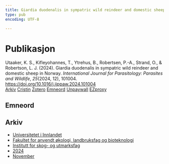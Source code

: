 ```yaml
---
title: Giardia duodenalis in sympatric wild reindeer and domestic sheep in Norway
type: pub
encoding: UTF-8

---
```

<h1>Publikasjon</h1>
<article id="csl-bib-container-EW239GHN" class="csl-bib-container">
  <div class="csl-bib-body"> <div class="csl-entry">Utaaker, K. S., Kifleyohannes, T., Ytrehus, B., Robertsen, P.-A., Strand, O., &#38; Robertson, L. J. (2024). Giardia duodenalis in sympatric wild reindeer and domestic sheep in Norway. <i>International Journal for Parasitology: Parasites and Wildlife</i>, <i>25</i>(2024, 12), 101004. <a href="https://doi.org/10.1016/j.ijppaw.2024.101004">https://doi.org/10.1016/j.ijppaw.2024.101004</a></div> </div>
  <div class="csl-bib-buttons">
    <a href="#taxonomy-article-EW239GHN" alt="archive" class="csl-bib-button">Arkiv</a>
    <a href="https://app.cristin.no/results/show.jsf?id=2316661" alt="Cristin" class="csl-bib-button">Cristin</a>
    <a href="http://zotero.org/groups/5881554/items/EW239GHN" alt="Zotero" class="csl-bib-button">Zotero</a>
    <a href="#keywords-article-EW239GHN" alt="keywords" class="csl-bib-button">Emneord</a>
    <a href="https://doi.org/10.1016/j.ijppaw.2024.101004" alt="Unpaywall" class="csl-bib-button">Unpaywall</a>
    <a href="https://doi.org/10.1016/j.ijppaw.2024.101004" alt="EZproxy" class="csl-bib-button">EZproxy</a>
  </div>
  <div id="csl-bib-meta-container-EW239GHN"></div>
</article>
<div id="csl-bib-meta-EW239GHN" class="csl-bib-meta">
  <article id="keywords-article-EW239GHN" class="keywords-article">
    <h1>Emneord</h1>
    
  </article>
  <article id="taxonomy-article-EW239GHN" class="taxonomy-article">
    <h1>Arkiv</h1>
    <ul>
      <li><a href="{{< params subfolder >}}nn/archive/?key=3DCRN523">Universitetet i Innlandet</a></li>
      <li><a href="{{< params subfolder >}}nn/archive/?key=T77LXH6D">Fakultet for anvendt økologi, landbruksfag og bioteknologi</a></li>
      <li><a href="{{< params subfolder >}}nn/archive/?key=7TRARPE3">Institutt for skog- og utmarksfag</a></li>
      <li><a href="{{< params subfolder >}}nn/archive/?key=A4XX8HDP">2024</a></li>
      <li><a href="{{< params subfolder >}}nn/archive/?key=95EJUHS3">November</a></li>
    </ul>
  </article>
</div>
